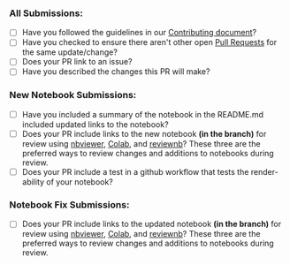 ### All Submissions:

* [ ] Have you followed the guidelines in our [Contributing document](https://github.com/microbiomedata/nmdc_notebooks/blob/main/.github/CONTRIBUTING.md)?
* [ ] Have you checked to ensure there aren't other open [Pull Requests](https://github.com/microbiomedata/nmdc_notebooks/pulls) for the same update/change?
* [ ] Does your PR link to an issue?
* [ ] Have you described the changes this PR will make?

<!-- Erase any parts of this template not applicable to your Pull Request. -->

### New Notebook Submissions:

* [ ] Have you included a summary of the notebook in the README.md included updated links to the notebook?
* [ ] Does your PR include links to the new notebook **(in the branch)** for review using [nbviewer](https://nbviewer.jupyter.org/), [Colab](https://colab.research.google.com/), and [reviewnb](https://www.reviewnb.com/)? These three are the preferred ways to review changes and additions to notebooks during review.
* [ ] Does your PR include a test in a github workflow that tests the render-ability of your notebook?

### Notebook Fix Submissions:

* [ ] Does your PR include links to the updated notebook **(in the branch)** for review using [nbviewer](https://nbviewer.jupyter.org/), [Colab](https://colab.research.google.com/), and [reviewnb](https://www.reviewnb.com/)? These three are the preferred ways to review changes and additions to notebooks during review.
